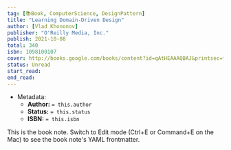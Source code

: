 ```yaml
---
tag: [📚Book, ComputerScience, DesignPattern]
title: "Learning Domain-Driven Design"
author: [Vlad Khononov]
publisher: "O'Reilly Media, Inc."
publish: 2021-10-08
total: 340
isbn: 1098100107
cover: http://books.google.com/books/content?id=qAtHEAAAQBAJ&printsec=frontcover&img=1&zoom=1&edge=curl&source=gbs_api
status: Unread
start_read:
end_read:
---
```


- Metadata:
	- **Author:** `= this.author`
	- **Status:** `= this.status`
	- **ISBN:** `= this.isbn`

This is the book note. Switch to Edit mode (Ctrl+E or Command+E on the Mac) to see the book note's YAML frontmatter.
